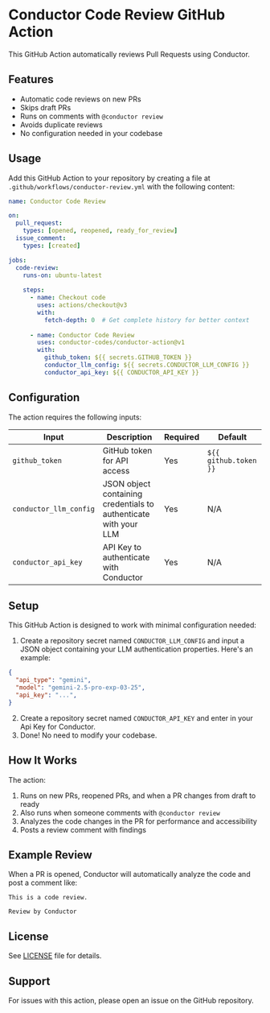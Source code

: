 # Conductor Code Review GitHub Action

This GitHub Action automatically reviews Pull Requests using Conductor.

## Features

- Automatic code reviews on new PRs
- Skips draft PRs
- Runs on comments with `@conductor review`
- Avoids duplicate reviews
- No configuration needed in your codebase

## Usage

Add this GitHub Action to your repository by creating a file at `.github/workflows/conductor-review.yml` with the following content:

```yaml
name: Conductor Code Review

on:
  pull_request:
    types: [opened, reopened, ready_for_review]
  issue_comment:
    types: [created]

jobs:
  code-review:
    runs-on: ubuntu-latest
    
    steps:
      - name: Checkout code
        uses: actions/checkout@v3
        with:
          fetch-depth: 0  # Get complete history for better context
      
      - name: Conductor Code Review
        uses: conductor-codes/conductor-action@v1
        with:
          github_token: ${{ secrets.GITHUB_TOKEN }}
          conductor_llm_config: ${{ secrets.CONDUCTOR_LLM_CONFIG }}
          conductor_api_key: ${{ CONDUCTOR_API_KEY }}
```

## Configuration

The action requires the following inputs:

| Input | Description | Required | Default |
|-------|-------------|----------|---------|
| `github_token` | GitHub token for API access | Yes | `${{ github.token }}` |
| `conductor_llm_config` | JSON object containing credentials to authenticate with your LLM | Yes | N/A |
| `conductor_api_key` | API Key to authenticate with Conductor | Yes | N/A |


## Setup

This GitHub Action is designed to work with minimal configuration needed:

1. Create a repository secret named `CONDUCTOR_LLM_CONFIG` and input a JSON object containing your LLM authentication properties. Here's an example:
```json
{
  "api_type": "gemini",
  "model": "gemini-2.5-pro-exp-03-25",
  "api_key": "...",
}
```
2. Create a repository secret named `CONDUCTOR_API_KEY` and enter in your Api Key for Conductor.
3. Done! No need to modify your codebase.


## How It Works

The action:
1. Runs on new PRs, reopened PRs, and when a PR changes from draft to ready
2. Also runs when someone comments with `@conductor review`
3. Analyzes the code changes in the PR for performance and accessibility
4. Posts a review comment with findings


## Example Review

When a PR is opened, Conductor will automatically analyze the code and post a comment like:

```
This is a code review.

Review by Conductor
```

## License

See [LICENSE](LICENSE) file for details.

## Support

For issues with this action, please open an issue on the GitHub repository.

